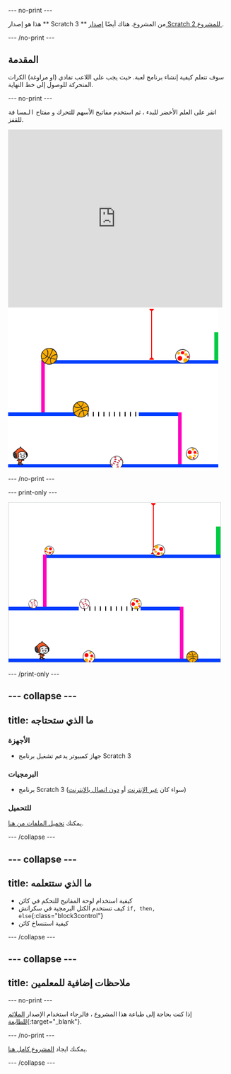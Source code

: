 \--- no-print \---

هذا هو إصدار ** Scratch 3 ** من المشروع. هناك أيضًا [ إصدار Scratch 2 للمشروع ](https://projects.raspberrypi.org/en/projects/dodgeball-scratch2).

\--- /no-print \---

## المقدمة

سوف تتعلم كيفية إنشاء برنامج لعبة. حيث يجب على اللاعب تفادي (او مراوغة) الكرات المتحركة للوصول إلى خط النهاية.

\--- no-print \---

انقر على العلم الأخضر للبدء ، ثم استخدم مفاتيح الأسهم للتحرك و مفتاح <kbd>المسافة </kbd> للقفز.

<div class="scratch-preview">
  <iframe allowtransparency="true" width="485" height="402" src="https://scratch.mit.edu/projects/embed/251809924/?autostart=false" frameborder="0" scrolling="no"></iframe>
  <img src="images/dodge-final.png">
</div>

\--- /no-print \---

\--- print-only \---

![لعبة دودجبل التي لعبت](images/dodgeball-showcase.png)

\--- /print-only \---

## \--- collapse \---

## title: ما الذي ستحتاجه

### الأجهزة

+ جهاز كمبيوتر يدعم تشغيل برنامج Scratch 3

### البرمجيات

+ برنامج Scratch 3 (سواء كان [عبر الإنترنت](https://scratch.mit.edu/projects/editor/) أو [دون اتصال بالإنترنت](https://scratch.mit.edu/download/))

### للتحميل

يمكنك [تحميل الملفات من هنا](https://rpf.io/p/en/dodgeball-go).

\--- /collapse \---

## \--- collapse \---

## title: ما الذي ستتعلمه

+ كيفية استخدام لوحة المفاتيح للتحكم في كائن
+ كيف تستخدم الكتل البرمجية في سكراتش `if, then, else`{:class="block3control"}
+ كيفية استنساخ كائن

\--- /collapse \---

## \--- collapse \---

## title: ملاحظات إضافية للمعلمين

\--- no-print \---

إذا كنت بحاجة إلى طباعة هذا المشروع ، فالرجاء استخدام الإصدار [الملائم للطابعة](https://projects.raspberrypi.org/en/projects/dodgeball/print){:target="_blank"}.

\--- /no-print \---

يمكنك ايجاد [المشروع كامل هنا](https://rpf.io/p/en/dodgeball-get).

\--- /collapse \---
